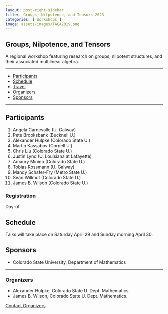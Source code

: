 ```yaml
---
layout: post-right-sidebar
title:  Groups, Nilpotence, and Tensors 2023
categories: [ Workshops ]
image: assets/images/TACA2019.png
---
```



## Groups, Nilpotence, and Tensors

A regional workshop featuring research on groups, nilpotent structures, and their associated multilinear algebra.

---

- [Participants](#participants)
- [Schedule](#schedule)
- [Travel](#travel)
- [Organizers](#organizers)
- [Sponsors](#sponsors)

---

## Participants


 1. Angela Carnevalle (U. Galway)
 1. Pete Brooksbank (Bucknell U.)
 1. Alexander Hulpke (Colorado State U.)
 1. Martin Kassabov (Cornell U.)
 1. Chris Liu (Colorado State U.)
 1. Justin Lynd (U. Louisiana at Lafayette)
 1. Amaury Minino (Colorado State U.)
 1. Tobias Rossmann (U. Galway)
 1. Mandy Schafer-Fry (Metro State U.)
 1. Sean Willmot (Colorado State U.)
 1. James B. Wilson (Colorado State U.)


### Registration

Day-of.

## Schedule

Talks will take place on Saturday April 29 and Sunday morning April 30.

## Sponsors
  * Colorado State University, Department of Mathematics


--- 
### Organizers
  * Alexander Hulpke, Colorado State U. Dept. Mathematics.
  * James B. Wilson, Colorado State U. Dept. Mathematics.

<a href="mailto:James.Wilson@ColoState.Edu">Contact Organizers</a>
